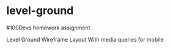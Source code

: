 # level-ground
#100Devs homework assignment

Level Ground Wireframe Layout
With media queries for mobile
